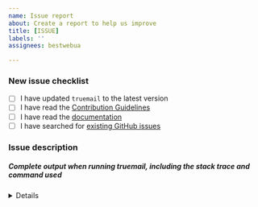 ```yaml
---
name: Issue report
about: Create a report to help us improve
title: [ISSUE]
labels: ''
assignees: bestwebua

---
```


<!-- Thanks for helping to make Truemail better! Before submit your issue, please make sure to check the following boxes by putting an x in the [ ] (don't: [x ], [ x], do: [x]) -->

### New issue checklist

- [ ] I have updated `truemail` to the latest version
- [ ] I have read the [Contribution Guidelines](https://github.com/truemail-rb/truemail/blob/master/CONTRIBUTING.md)
- [ ] I have read the [documentation](https://truemail-rb.org/truemail-gem)
- [ ] I have searched for [existing GitHub issues](https://github.com/truemail-rb/truemail/issues)

### Issue description
<!-- Please include what's happening, expected behavior, and any relevant code samples -->

##### Complete output when running truemail, including the stack trace and command used

<details>
  <pre>[INSERT OUTPUT HERE]</pre>
</details>
